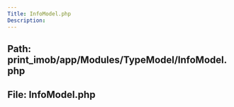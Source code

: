 ```yaml
---
Title: InfoModel.php
Description:
---
```


## Path: print_imob/app/Modules/TypeModel/InfoModel.php
## File: InfoModel.php
